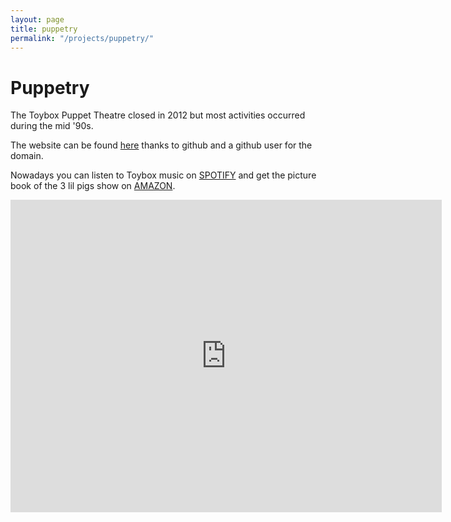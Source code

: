 ```yaml
---
layout: page
title: puppetry
permalink: "/projects/puppetry/"
---   
```

# Puppetry
<p>The Toybox Puppet Theatre closed in 2012 but most activities occurred during the mid '90s.</p><p> The website can be found <a href="https://toybox.io.day">here</a> thanks to github and a github user for the domain.</p>
<p>Nowadays you can listen to Toybox music on <a href="https://open.spotify.com/track/2R0E7AWpJim7YN8EKCKbCi?si=d49624f1bc6a41b9&nd=1">SPOTIFY</a> and get the picture book of the 3 lil pigs show on <a href="https://a.co/d/dtlcTpO">AMAZON</a>.</p>
<iframe width="690" height="500" src="https://charliebunt.github.io/toybox/" frameborder="0" allowfullscreen></iframe>  



